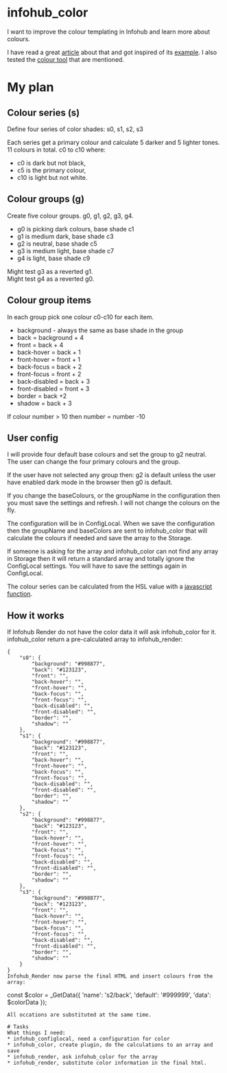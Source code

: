 # infohub_color

I want to improve the colour templating in Infohub and learn more about colours.

I have read a great [article](https://www.smashingmagazine.com/2020/08/application-color-schemes-css-custom-properties/)
about that and got inspired of its [example](https://codepen.io/smashingmag/pen/LYNEXdw). I also tested
the [colour tool](https://paletton.com/#uid=74H0X0kllllaFw0g0qFpxgxw0aF) that are mentioned.

# My plan

## Colour series (s)

Define four series of color shades: s0, s1, s2, s3

Each series get a primary colour and calculate 5 darker and 5 lighter tones. 11 colours in total. c0 to c10 where:

* c0 is dark but not black,
* c5 is the primary colour,
* c10 is light but not white.

## Colour groups (g)

Create five colour groups. g0, g1, g2, g3, g4.

* g0 is picking dark colours, base shade c1
* g1 is medium dark, base shade c3
* g2 is neutral, base shade c5
* g3 is medium light, base shade c7
* g4 is light, base shade c9

Might test g3 as a reverted g1.  
Might test g4 as a reverted g0.

## Colour group items

In each group pick one colour c0-c10 for each item.

* background - always the same as base shade in the group
* back = background + 4
* front = back + 4
* back-hover = back + 1
* front-hover = front + 1
* back-focus = back + 2
* front-focus = front + 2
* back-disabled = back + 3
* front-disabled = front + 3
* border = back +2
* shadow = back + 3

If colour number > 10 then number = number -10

## User config

I will provide four default base colours and set the group to g2 neutral.  
The user can change the four primary colours and the group.

If the user have not selected any group then: g2 is default unless the user have enabled dark mode in the browser then
g0 is default.

If you change the baseColours, or the groupName in the configuration then you must save the settings and refresh. I will
not change the colours on the fly.

The configuration will be in ConfigLocal. When we save the configuration then the groupName and baseColors are sent to
infohub_color that will calculate the colours if needed and save the array to the Storage.

If someone is asking for the array and infohub_color can not find any array in Storage then it will return a standard array
and totally ignore the ConfigLocal settings. You will have to save the settings again in ConfigLocal.

The colour series can be calculated from the HSL value with
a [javascript function](https://gist.github.com/vahidk/05184faf3d92a0aa1b46aeaa93b07786).

## How it works

If Infohub Render do not have the color data it will ask infohub_color for it. infohub_color return a pre-calculated
array to infohub_render:

```  
{
    "s0": {
        "background": "#998877",
        "back": "#123123",
        "front": "",
        "back-hover": "",
        "front-hover": "",
        "back-focus": "",
        "front-focus": "",
        "back-disabled": "", 
        "front-disabled": "", 
        "border": "",
        "shadow": ""
    },
    "s1": {
        "background": "#998877",
        "back": "#123123",
        "front": "",
        "back-hover": "",
        "front-hover": "",
        "back-focus": "",
        "front-focus": "",
        "back-disabled": "", 
        "front-disabled": "", 
        "border": "",
        "shadow": ""
    },
    "s2": {
        "background": "#998877",
        "back": "#123123",
        "front": "",
        "back-hover": "",
        "front-hover": "",
        "back-focus": "",
        "front-focus": "",
        "back-disabled": "", 
        "front-disabled": "", 
        "border": "",
        "shadow": ""
    },
    "s3": {
        "background": "#998877",
        "back": "#123123",
        "front": "",
        "back-hover": "",
        "front-hover": "",
        "back-focus": "",
        "front-focus": "",
        "back-disabled": "", 
        "front-disabled": "", 
        "border": "",
        "shadow": ""
    }
}
Infohub_Render now parse the final HTML and insert colours from the array:
```  

const $color = _GetData({
'name': 's2/back',
'default': '#999999',
'data': $colorData });

```
All occations are substituted at the same time.

# Tasks
What things I need:
* infohub_configlocal, need a configuration for color
* infohub_color, create plugin, do the calculations to an array and save
* infohub_render, ask infohub_color for the array
* infohub_render, substitute color information in the final html.
